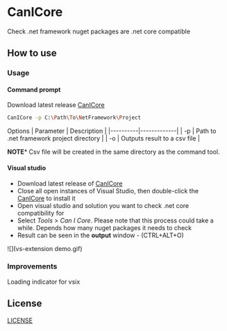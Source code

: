 # CanICore
Check .net framework nuget packages are .net core compatible

## How to use

### Usage

#### Command prompt

Download latest release [CanICore](https://github.com/adelinosousa/canicore/releases/download/1.0.1/CanICore-1.0.1.zip)

```bash
CanICore -p C:\Path\To\NetFramework\Project 
```
Options
| Parameter | Description |
|----------|-------------|
| -p        | Path to .net framework project directory |
| -o        | Outputs result to a csv file |

**NOTE*** Csv file will be created in the same directory as the command tool.

#### Visual studio

 - Download latest release of [CanICore](https://github.com/adelinosousa/canicore/releases/download/vsix-1.0.0/CanICore.vsix)
 - Close all open instances of Visual Studio, then double-click the [CanICore](https://github.com/adelinosousa/canicore/releases/download/vsix-1.0.0/CanICore.vsix) to install it
 - Open visual studio and solution you want to check .net core compatibility for
 - Select *Tools* > *Can I Core*. Please note that this process could take a while. Depends how many nuget packages it needs to check
 - Result can be seen in the **output** window - (CTRL+ALT+O)
 
![](vs-extension demo.gif)
 
### Improvements
Loading indicator for vsix

## License
[LICENSE](LICENSE)
